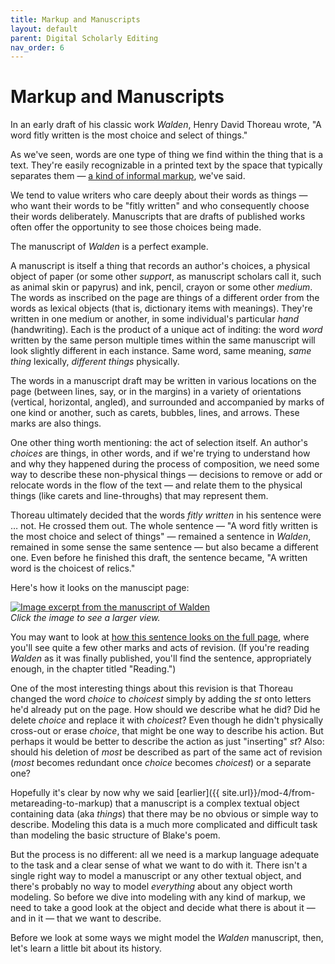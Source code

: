 ```yaml
---
title: Markup and Manuscripts
layout: default
parent: Digital Scholarly Editing
nav_order: 6
---
```


# Markup and Manuscripts

In an early draft of his classic work *Walden*, Henry David Thoreau wrote, "A word fitly written is the most choice and select of things."

As we've seen, words are one type of thing we find within the thing that is a text. They're easily recognizable in a printed text by the space that typically separates them — [a kind of informal markup](/digital-scholarly-editing/encoding/from-metareading-to-markup), we've said.

We tend to value writers who care deeply about their words as things — who want their words to be "fitly written" and who consequently choose their words deliberately. Manuscripts that are drafts of published works often offer the opportunity to see those choices being made. 

The manuscript of *Walden* is a perfect example.

A manuscript is itself a thing that records an author's choices, a physical object of paper (or some other *support*, as manuscript scholars call it, such as animal skin or papyrus) and ink, pencil, crayon or some other *medium*. The words as inscribed on the page are things of a different order from the words as lexical objects (that is, dictionary items with meanings). They're written in one medium or another, in some individual's particular *hand* (handwriting). Each is the product of a unique act of inditing: the word *word* written by the same person multiple times within the same manuscript will look slightly different in each instance. Same word, same meaning, *same thing* lexically, *different things* physically. 

The words in a manuscript draft may be written in various locations on the page (between lines, say, or in the margins) in a variety of orientations (vertical, horizontal, angled), and surrounded and accompanied by marks of one kind or another, such as carets, bubbles, lines, and arrows. These marks are also things.

One other thing worth mentioning: the act of selection itself. An author's *choices* are things, in other words, and if we're trying to understand how and why they happened during the process of composition, we need some way to describe these non-physical things — decisions to remove or add or relocate words in the flow of the text — and relate them to the physical things (like carets and line-throughs) that may represent them. 

Thoreau ultimately decided that the words *fitly written* in his sentence were &hellip; not. He crossed them out. The whole sentence — "A word fitly written is the most choice and select of things" — remained a sentence in *Walden*, remained in some sense the same sentence — but also became a different one. Even before he finished this draft, the sentence became, "A written word is the choicest of relics."

Here's how it looks on the manuscipt page:

[![Image excerpt from the manuscript of Walden](https://cdm16003.contentdm.oclc.org/digital/iiif/p16003coll16/108/800,5500,7000,820/pct:30/0/default.jpg)](https://cdm16003.contentdm.oclc.org/digital/iiif/p16003coll16/108/800,5500,7000,820/pct:30/0/default.jpg)  
*Click the image to see a larger view.*

You may want to look at [how this sentence looks on the full page](https://cdm16003.contentdm.oclc.org/digital/iiif/p16003coll16/108/full/pct:30/0/default.jpg), where you'll see quite a few other marks and acts of revision. (If you're reading *Walden* as it was finally published, you'll find the sentence, appropriately enough, in the chapter titled "Reading.")

One of the most interesting things about this revision is that Thoreau changed the word *choice* to *choicest* simply by adding the *st* onto letters he'd already put on the page. How should we describe what he did? Did he delete *choice* and replace it with *choicest*? Even though he didn't physically cross-out or erase *choice*, that might be one way to describe his action. But perhaps it would be better to describe the action as just "inserting" *st*? Also: should his deletion of *most* be described as part of the same act of revision (*most* becomes redundant once *choice* becomes *choicest*) or a separate one?

Hopefully it's clear by now why we said [earlier]({{ site.url}}/mod-4/from-metareading-to-markup) that a manuscript is a complex textual object containing data (aka *things*) that there may be no obvious or simple way to describe. Modeling this data is a much more complicated and difficult task than modeling the basic structure of Blake's poem. 

But the process is no different: all we need is a markup language adequate to the task and a clear sense of what we want to do with it. There isn't a single right way to model a manuscript or any other textual object, and there's probably no way to model *everything* about any object worth modeling. So before we dive into modeling with any kind of markup, we need to take a good look at the object and decide what there is about it — and in it — that we want to describe.

Before we look at some ways we might model the *Walden* manuscript, then, let's learn a little bit about its history. 